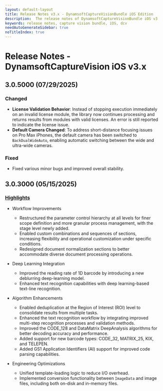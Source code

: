 ```yaml
---
layout: default-layout
title: Release Notes v3.x - DynamsoftCaptureVisionBundle iOS Edition
description:  The release notes of DynamsoftCaptureVisionBundle iOS v3.x.
keywords: release notes, capture vision bundle, iOS, dcv
needAutoGenerateSidebar: true
noTitleIndex: true
---
```


# Release Notes - DynamsoftCaptureVision iOS v3.x

## 3.0.5000 (07/29/2025)

### Changed

- **License Validation Behavior**: Instead of stopping execution immediately on an invalid license module, the library now continues processing and returns results from modules with valid licenses. An error is still reported to indicate the license issue.
- **Default Camera Changed**: To address short-distance focusing issues on Pro Max iPhones, the default camera has been switched to `BackDualWideAuto`, enabling automatic switching between the wide and ultra-wide cameras.

### Fixed

- Fixed various minor bugs and improved overall stability.

## 3.0.3000 (05/15/2025)

### [Highlights](https://www.dynamsoft.com/release-highlights/?product=dcv3.0)

- Workflow Improvements
  - Restructured the parameter control hierarchy at all levels for finer scope definition and more granular process management, with the stage level newly added.
  - Enabled custom combinations and sequences of sections, increasing flexibility and operational customization under specific conditions.
  - Redesigned document normalization sections to better accommodate diverse document processing operations.
  
- Deep Learning Integration
  - Improved the reading rate of 1D barcode by introducing a new deblurring deep-learning model.
  - Enhanced text recognition capabilities with deep learning-based text-line recognition.

- Algorithm Enhancements
  - Enabled deduplication at the Region of Interest (ROI) level to consolidate results from multiple tasks.
  - Enhanced the text recognition workflow by integrating improved multi-step recognition processes and validation methods.
  - Improved the CODE_128 and DataMatrix DeepAnalysis algorithms for better decoding accuracy and performance.
  - Added support for new barcode types: CODE_32, MATRIX_25, KIX, and TELEPEN.
  - Added GS1 Application Identifiers (AI) support for improved code parsing capabilities.

- Engineering Optimizations
  - Unified template-loading logic to reduce I/O overhead.
  - Implemented conversion functionality between `ImageData` and image files, including both on-disk and in-memory files.
